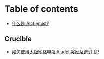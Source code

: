# Table of contents

* [什么是 Alchemist?](README.md)

## Crucible

* [如何使用太极网络申领 Aludel 奖励及退订 LP](crucible/chinese-simplified-ru-he-shi-yong-tai-ji-wang-luo-shen-ling-aludel-jiang-li-ji-tui-ding-lp.md)

